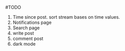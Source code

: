 #TODO

1. Time since post. sort stream bases on time values.
2. Notifications page
2. Search page
5. write post
6. comment post
6. dark mode


